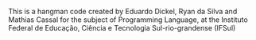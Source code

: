 This is a hangman code created by Eduardo Dickel, Ryan da Silva and Mathias Cassal 
for the subject of Programming Language, at the Instituto Federal de Educação, Ciência e Tecnologia Sul-rio-grandense (IFSul)
